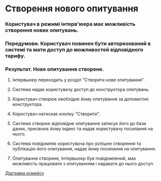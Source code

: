# Створення нового опитування

### Користувач в режимі інтерв'юера має можливість створення нових опитувань.

### Передумови. Користувач повинен бути авторизований в системі та мати доступ до можливостей відповідного тарифу.

### Результат. Нове опитування створене.

1. Інтервьюєр переходить у розділ "Створити нове опитування".

2. Система надає користувачу доступ до конструктора опитувань.

3. Користувач створює необхідне йому опитування за допомогою конструктора.

4. Користувач натискає кнопку "Створити".

5. Система створює відповідне опитування записує його до бази даних, присвоює йому індекс та надає користувачу посилання на нього.

6. Система повідомляє користувача про успішне створення та публікацію його опитування, надає йому посилання на опитування.

7. Опитування створене, Інтервьюєр був повідомлений, має можливість працювати з опитуванням і надавати до нього доступ.

[Діаграма юзкейсу](https://github.com/ip-85/System-Dynamics/blob/master/Doc/UMLDiagrams/scenarios/interviewer/Diagrams/UC1.md)
